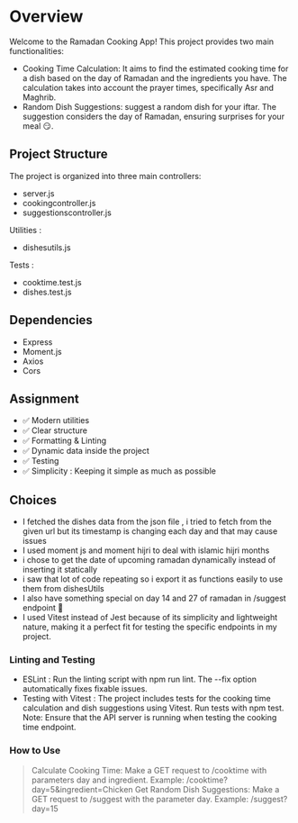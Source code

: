 # Overview
Welcome to the Ramadan Cooking App! This project provides two main functionalities:
- Cooking Time Calculation:
It aims to find the estimated cooking time for a dish based on the day of Ramadan and the ingredients you have. The calculation takes into account the prayer times, specifically Asr and Maghrib.
- Random Dish Suggestions:
 suggest a random dish for your iftar. The suggestion considers the day of Ramadan, ensuring surprises for your meal 😏.

## Project Structure
The project is organized into three main controllers:
 - server.js
 - cookingcontroller.js
 - suggestionscontroller.js  

Utilities :
- dishesutils.js  

Tests :
- cooktime.test.js
- dishes.test.js

## Dependencies

- Express
- Moment.js
- Axios
- Cors

## Assignment

- ✅ Modern utilities
- ✅ Clear structure
- ✅ Formatting & Linting
- ✅ Dynamic data inside the project
- ✅ Testing
- ✅ Simplicity : Keeping it simple as much as possible

## Choices

- I fetched the dishes data from the json file , i tried to fetch from the given url but its timestamp is changing each day and that may cause issues 
- I used moment js and moment hijri to deal with islamic hijri months
- i chose to get the date of upcoming ramadan dynamically instead of inserting it statically
- i saw that lot of code repeating so i export it as functions easily to use them from dishesUtils 
- I also have something special on day 14 and 27 of ramadan in /suggest endpoint 🎁 
- I used Vitest instead of Jest because of its simplicity and lightweight nature, making it a perfect fit for testing the specific endpoints in my project.


### Linting and Testing
- ESLint :
  Run the linting script with npm run lint. The --fix option automatically fixes fixable issues.
- Testing with Vitest :
  The project includes tests for the cooking time calculation and dish suggestions using Vitest. 
  Run tests with npm test. Note: Ensure that the API server is running when testing the cooking time endpoint.

### How to Use

> Calculate Cooking Time: 
 Make a GET request to /cooktime with parameters day and ingredient. Example: /cooktime?day=5&ingredient=Chicken
> Get Random Dish Suggestions: 
 Make a GET request to /suggest with the parameter day. Example: /suggest?day=15